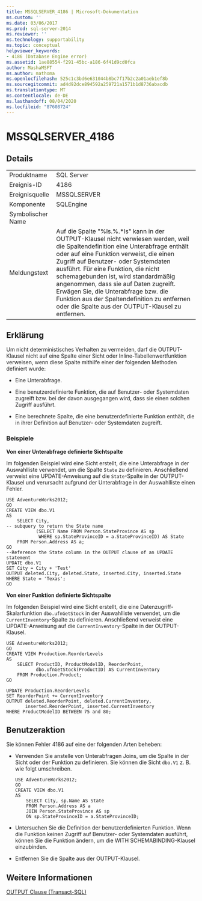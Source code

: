 ```yaml
---
title: MSSQLSERVER_4186 | Microsoft-Dokumentation
ms.custom: ''
ms.date: 03/06/2017
ms.prod: sql-server-2014
ms.reviewer: ''
ms.technology: supportability
ms.topic: conceptual
helpviewer_keywords:
- 4186 (Database Engine error)
ms.assetid: 1ae88554-f291-45bc-a186-6f41d9cd0fca
author: MashaMSFT
ms.author: mathoma
ms.openlocfilehash: 525c1c3bd6e631044b8bc7f17b2c2a01aeb1ef8b
ms.sourcegitcommit: ad4d92dce894592a259721a1571b1d8736abacdb
ms.translationtype: MT
ms.contentlocale: de-DE
ms.lasthandoff: 08/04/2020
ms.locfileid: "87608724"
---
```

# <a name="mssqlserver_4186"></a>MSSQLSERVER_4186
    
## <a name="details"></a>Details  
  
|||  
|-|-|  
|Produktname|SQL Server|  
|Ereignis-ID|4186|  
|Ereignisquelle|MSSQLSERVER|  
|Komponente|SQLEngine|  
|Symbolischer Name||  
|Meldungstext|Auf die Spalte "%ls.%.*ls" kann in der OUTPUT-Klausel nicht verwiesen werden, weil die Spaltendefinition eine Unterabfrage enthält oder auf eine Funktion verweist, die einen Zugriff auf Benutzer- oder Systemdaten ausführt. Für eine Funktion, die nicht schemagebunden ist, wird standardmäßig angenommen, dass sie auf Daten zugreift. Erwägen Sie, die Unterabfrage bzw. die Funktion aus der Spaltendefinition zu entfernen oder die Spalte aus der OUTPUT-Klausel zu entfernen.|  
  
## <a name="explanation"></a>Erklärung  
 Um nicht deterministisches Verhalten zu vermeiden, darf die OUTPUT-Klausel nicht auf eine Spalte einer Sicht oder Inline-Tabellenwertfunktion verweisen, wenn diese Spalte mithilfe einer der folgenden Methoden definiert wurde:  
  
-   Eine Unterabfrage.  
  
-   Eine benutzerdefinierte Funktion, die auf Benutzer- oder Systemdaten zugreift bzw. bei der davon ausgegangen wird, dass sie einen solchen Zugriff ausführt.  
  
-   Eine berechnete Spalte, die eine benutzerdefinierte Funktion enthält, die in ihrer Definition auf Benutzer- oder Systemdaten zugreift.  
  
### <a name="examples"></a>Beispiele  
 **Von einer Unterabfrage definierte Sichtspalte**  
  
 Im folgenden Beispiel wird eine Sicht erstellt, die eine Unterabfrage in der Auswahlliste verwendet, um die Spalte `State` zu definieren. Anschließend verweist eine UPDATE-Anweisung auf die `State`-Spalte in der OUTPUT-Klausel und verursacht aufgrund der Unterabfrage in der Auswahlliste einen Fehler.  
  
```  
USE AdventureWorks2012;  
GO  
CREATE VIEW dbo.V1  
AS  
    SELECT City,  
-- subquery to return the State name  
           (SELECT Name FROM Person.StateProvince AS sp   
            WHERE sp.StateProvinceID = a.StateProvinceID) AS State  
    FROM Person.Address AS a;  
GO  
--Reference the State column in the OUTPUT clause of an UPDATE statement  
UPDATE dbo.V1   
SET City = City + 'Test'   
OUTPUT deleted.City, deleted.State, inserted.City, inserted.State  
WHERE State = 'Texas';  
GO  
```  
  
 **Von einer Funktion definierte Sichtspalte**  
  
 Im folgenden Beispiel wird eine Sicht erstellt, die eine Datenzugriff-Skalarfunktion `dbo.ufnGetStock` in der Auswahlliste verwendet, um die `CurrentInventory`-Spalte zu definieren. Anschließend verweist eine UPDATE-Anweisung auf die `CurrentInventory`-Spalte in der OUTPUT-Klausel.  
  
```  
USE AdventureWorks2012;  
GO  
CREATE VIEW Production.ReorderLevels  
AS  
    SELECT ProductID, ProductModelID, ReorderPoint,  
           dbo.ufnGetStock(ProductID) AS CurrentInventory  
    FROM Production.Product;  
GO  
  
UPDATE Production.ReorderLevels  
SET ReorderPoint += CurrentInventory  
OUTPUT deleted.ReorderPoint, deleted.CurrentInventory,  
       inserted.ReorderPoint, inserted.CurrentInventory  
WHERE ProductModelID BETWEEN 75 and 80;  
```  
  
## <a name="user-action"></a>Benutzeraktion  
 Sie können Fehler 4186 auf eine der folgenden Arten beheben:  
  
-   Verwenden Sie anstelle von Unterabfragen Joins, um die Spalte in der Sicht oder der Funktion zu definieren. Sie können die Sicht `dbo.V1` z. B. wie folgt umschreiben.  
  
    ```  
    USE AdventureWorks2012;  
    GO  
    CREATE VIEW dbo.V1  
    AS  
        SELECT City, sp.Name AS State  
        FROM Person.Address AS a   
        JOIN Person.StateProvince AS sp   
        ON sp.StateProvinceID = a.StateProvinceID;  
    ```  
  
-   Untersuchen Sie die Definition der benutzerdefinierten Funktion. Wenn die Funktion keinen Zugriff auf Benutzer- oder Systemdaten ausführt, können Sie die Funktion ändern, um die WITH SCHEMABINDING-Klausel einzubinden.  
  
-   Entfernen Sie die Spalte aus der OUTPUT-Klausel.  
  
## <a name="see-also"></a>Weitere Informationen  
 [OUTPUT Clause &#40;Transact-SQL&#41;](/sql/t-sql/queries/output-clause-transact-sql)  
  
  
